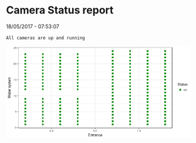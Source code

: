 Camera Status report
================
18/05/2017 - 07:53:07

    All cameras are up and running

![](camreport_files/figure-markdown_github/unnamed-chunk-2-1.png)
